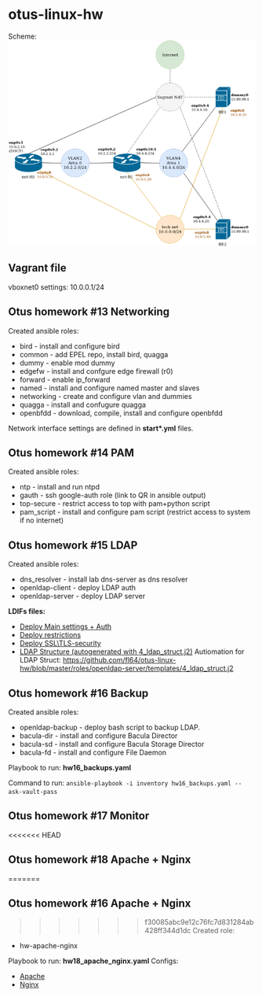 # otus-linux-hw

Scheme:
![](https://raw.githubusercontent.com/fl64/otus-linux-hw/master/draw.io-scheme.png)

## Vagrant file
vboxnet0 settings:
10.0.0.1/24


## Otus homework #13 Networking

Created ansible roles:
- bird - install and configure bird
- common - add EPEL repo, install bird, quagga
- dummy - enable mod dummy
- edgefw - install and confgure edge firewall (r0)
- forward - enable ip_forward
- named - install and configure named master and slaves 
- networking - create and configure vlan and dummies
- quagga - install and confugure quagga
- openbfdd - download, compile, install and configure openbfdd

Network interface settings are defined in **start\*.yml** files.

## Otus homework #14 PAM
Created ansible roles:
- ntp - install and run ntpd
- gauth - ssh google-auth role (link to QR in ansible output)
- top-secure - restrict access to top with pam+python script
- pam_script - install and configure pam script (restrict access to system if no internet)

## Otus homework #15 LDAP
Created ansible roles:
- dns_resolver - install lab dns-server as dns resolver
- openldap-client - deploy LDAP auth 
- openldap-server - deploy LDAP server

**LDIFs files:**

* [Deploy Main settings + Auth](https://github.com/fl64/otus-linux-hw/tree/master/roles/openldap-server/templates/1_init.j2)
* [Deploy restrictions](https://github.com/fl64/otus-linux-hw/tree/master/roles/openldap-server/templates/2_monitor.j2)
* [Deploy SSL\TLS-security](https://github.com/fl64/otus-linux-hw/tree/master/roles/openldap-server/templates/3_tls.j2)
* [LDAP Structure (autogenerated with 4_ldap_struct.j2)](https://github.com/fl64/otus-linux-hw/tree/master/roles/openldap-server/templates/ldapstruct.ldif.j2)
Autiomation for LDAP Struct: https://github.com/fl64/otus-linux-hw/blob/master/roles/openldap-server/templates/4_ldap_struct.j2


## Otus homework #16 Backup
Created ansible roles:
- openldap-backup - deploy bash script to backup LDAP.
- bacula-dir - install and configure Bacula Director
- bacula-sd - install and configure Bacula Storage Director
- bacula-fd - install and configure File Daemon

Playbook to run: **hw16_backups.yaml**

Command to run: `ansible-playbook -i inventory hw16_backups.yaml --ask-vault-pass`

## Otus homework #17 Monitor


<<<<<<< HEAD
## Otus homework #18 Apache + Nginx
=======
## Otus homework #16 Apache + Nginx
>>>>>>> f30085abc9e12c76fc7d831284ab428ff344d1dc
Created role: 
- hw-apache-nginx

Playbook to run: **hw18_apache_nginx.yaml**
Configs: 
* [Apache](https://github.com/fl64/otus-linux-hw/tree/master/roles/hw-apache-nginx/templates/sites_apache.conf.j2)
* [Nginx](https://github.com/fl64/otus-linux-hw/tree/master/roles/hw-apache-nginx/templates/sites_nginx.conf.j2)
